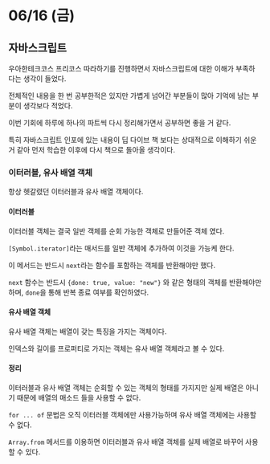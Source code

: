 # 06/16 (금)

## 자바스크립트
우아한테크코스 프리코스 따라하기를 진행하면서 자바스크립트에 대한 이해가 부족하다는 생각이 들었다.

전체적인 내용을 한 번 공부한적은 있지만 가볍게 넘어간 부분들이 많아 기억에 남는 부분이 생각보다 적었다.

이번 기회에 하루에 하나의 파트씩 다시 정리해가면서 공부하면 좋을 거 같다.

특히 자바스크립트 인포에 있는 내용이 딥 다이브 책 보다는 상대적으로 이해하기 쉬운 거 같아 먼저 학습한 이후에 다시 책으로 돌아올 생각이다.

### 이터러블, 유사 배열 객체
항상 헷갈렸던 이터러블과 유사 배열 객체이다. 

#### 이터러블
이터러블 객체는 결국 일반 객체를 순회 가능한 객체로 만들어준 객체 였다.

`[Symbol.iterator]`라는 매서드를 일반 객체에 추가하여 이것을 가능케 한다.

이 메서드는 반드시 `next`라는 함수를 포함하는 객체를 반환해야만 했다.

`next` 함수는 반드시 `{done: true, value: "new"}` 와 같은 형태의 객체를 반환해야만 하며, `done`을 통해 반복 종료 여부를 확인하였다.


#### 유사 배열 객체
유사 배열 객체는 배열이 갖는 특징을 가지는 객체이다.

인덱스와 길이를 프로퍼티로 가지는 객체는 유사 배열 객체라고 볼 수 있다.

#### 정리
이터러블과 유사 배열 객체는 순회할 수 있는 객체의 형태를 가지지만 실제 배열은 아니기 때문에 배열의 매소드 들을 사용할 수 없다.

`for ... of` 문법은 오직 이터러블 객체에만 사용가능하며 유사 배열 객체에는 사용할 수 없다.

`Array.from` 메서드를 이용하면 이터러블과 유사 배열 객체를 실제 배열로 바꾸어 사용할 수 있다.